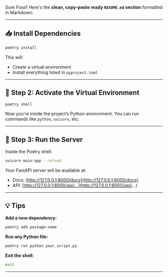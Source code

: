 Sure Fraol! Here's the **clean, copy-paste ready `README.md` section** formatted in Markdown:

---

## 📥 Install Dependencies

```bash
poetry install
```

This will:

* Create a virtual environment
* Install everything listed in `pyproject.toml`

---

## 🧪 Step 2: Activate the Virtual Environment

```bash
poetry shell
```

Now you're inside the project’s Python environment. You can run commands like `python`, `uvicorn`, etc.

---

## 🚀 Step 3: Run the Server

Inside the Poetry shell:

```bash
uvicorn main:app --reload
```

Your FastAPI server will be available at:

* Docs: [http://127.0.0.1:8000/docs](http://127.0.0.1:8000/docs)
* API: [http://127.0.0.1:8000/api/...](http://127.0.0.1:8000/api/...)

---

## 💡 Tips

**Add a new dependency:**

```bash
poetry add package-name
```

**Run any Python file:**

```bash
poetry run python your_script.py
```

**Exit the shell:**

```bash
exit
```

---

